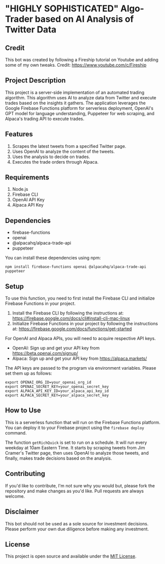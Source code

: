 # "HIGHLY SOPHISTICATED" Algo-Trader based on AI Analysis of Twitter Data

## Credit

This bot was created by following a Fireship tutorial on Youtube and adding some of my own tweaks. Credit: https://www.youtube.com/c/Fireship

## Project Description

This project is a server-side implementation of an automated trading algorithm. This algorithm uses AI to analyze data from Twitter and execute trades based on the insights it gathers. The application leverages the Google Firebase Functions platform for serverless deployment, OpenAI's GPT model for language understanding, Puppeteer for web scraping, and Alpaca's trading API to execute trades.

## Features

1. Scrapes the latest tweets from a specified Twitter page.
2. Uses OpenAI to analyze the content of the tweets.
3. Uses the analysis to decide on trades.
4. Executes the trade orders through Alpaca.

## Requirements

1. Node.js
2. Firebase CLI
3. OpenAI API Key
4. Alpaca API Key

## Dependencies

- firebase-functions
- openai
- @alpacahq/alpaca-trade-api
- puppeteer

You can install these dependencies using npm:

```shell
npm install firebase-functions openai @alpacahq/alpaca-trade-api puppeteer
```

## Setup

To use this function, you need to first install the Firebase CLI and initialize Firebase Functions in your project.

1. Install the Firebase CLI by following the instructions at: https://firebase.google.com/docs/cli#install-cli-mac-linux
2. Initialize Firebase Functions in your project by following the instructions at: https://firebase.google.com/docs/functions/get-started

For OpenAI and Alpaca APIs, you will need to acquire respective API keys.

- OpenAI: Sign up and get your API key from https://beta.openai.com/signup/
- Alpaca: Sign up and get your API key from https://alpaca.markets/

The API keys are passed to the program via environment variables. Please set them up as follows:

```shell
export OPENAI_ORG_ID=your_openai_org_id
export OPENAI_SECRET_KEY=your_openai_secret_key
export ALPACA_API_KEY_ID=your_alpaca_api_key_id
export ALPACA_SECRET_KEY=your_alpaca_secret_key
```

## How to Use

This is a serverless function that will run on the Firebase Functions platform. You can deploy it to your Firebase project using the `firebase deploy` command.

The function `getRichQuick` is set to run on a schedule. It will run every weekday at 10am Eastern Time. It starts by scraping tweets from Jim Cramer's Twitter page, then uses OpenAI to analyze those tweets, and finally, makes trade decisions based on the analysis.

## Contributing

If you'd like to contribute, I'm not sure why you would but, please fork the repository and make changes as you'd like. Pull requests are always welcome.

## Disclaimer

This bot should not be used as a sole source for investment decisions. Please perform your own due diligence before making any investment.

## License

This project is open source and available under the [MIT License](http://opensource.org/licenses/MIT).
